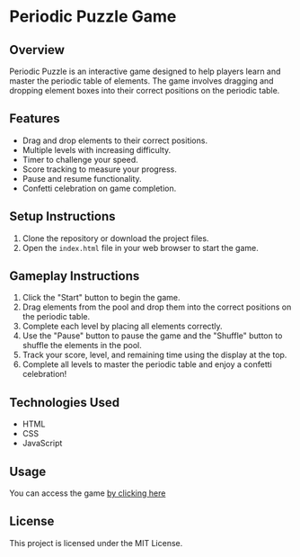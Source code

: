# Periodic Puzzle Game

## Overview
Periodic Puzzle is an interactive game designed to help players learn and master the periodic table of elements. The game involves dragging and dropping element boxes into their correct positions on the periodic table.

## Features
- Drag and drop elements to their correct positions.
- Multiple levels with increasing difficulty.
- Timer to challenge your speed.
- Score tracking to measure your progress.
- Pause and resume functionality.
- Confetti celebration on game completion.

## Setup Instructions
1. Clone the repository or download the project files.
2. Open the `index.html` file in your web browser to start the game.

## Gameplay Instructions
1. Click the "Start" button to begin the game.
2. Drag elements from the pool and drop them into the correct positions on the periodic table.
3. Complete each level by placing all elements correctly.
4. Use the "Pause" button to pause the game and the "Shuffle" button to shuffle the elements in the pool.
5. Track your score, level, and remaining time using the display at the top.
6. Complete all levels to master the periodic table and enjoy a confetti celebration!

## Technologies Used
- HTML
- CSS
- JavaScript

## Usage
You can access the game [by clicking here](https://lucky-joshi.github.io/Periodic-Table-Game/)

## License
This project is licensed under the MIT License.
